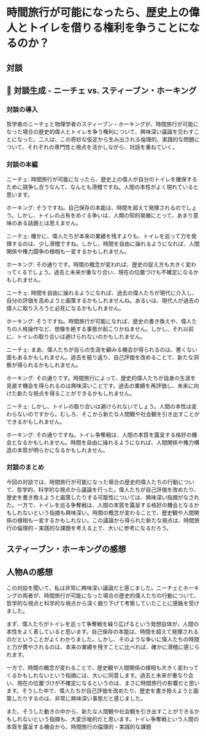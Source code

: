 # 時間旅行が可能になったら、歴史上の偉人とトイレを借りる権利を争うことになるのか？

## 対談

## 💬 対談生成 - ニーチェ vs. スティーブン・ホーキング

### 対談の導入

哲学者のニーチェと物理学者のスティーブン・ホーキングが、時間旅行が可能になった場合の歴史的偉人とトイレを争う権利について、興味深い議論を交わすことになった。二人は、この奇妙な仮定から生み出される倫理的、実践的な問題について、それぞれの専門性と視点を活かしながら、対話を重ねていく。

### 対談の本編

ニーチェ: 時間旅行が可能になったら、歴史上の偉人が自分のトイレを確保するために競争し合うなんて、なんとも滑稽ですね。人間の本性がよく現れていると思います。
 
ホーキング: そうですね。自己保存の本能は、時間を超えて発揮されるのでしょう。しかし、トイレの占有をめぐる争いは、人類の知的発展にとって、あまり意味のある話題とは思えません。

ニーチェ: 確かに、偉人たちが本来の業績を残すよりも、トイレを巡って力を発揮するのは、少し滑稽ですね。しかし、時間を自由に操れるようになれば、人間関係や権力闘争の様相も一変するかもしれません。

ホーキング: その通りです。時間の概念が変われば、歴史の捉え方も大きく変わってくるでしょう。過去と未来が重なり合い、現在の位置づけも不確定になるかもしれません。 

ニーチェ: 時間を自由に操れるようになれば、過去の偉人たちが現代に介入し、自分の評価を高めようと画策するかもしれませんね。あるいは、現代人が過去の偉人に取り入ろうと必死になるかもしれません。

ホーキング: そうですね。時間旅行が可能になれば、歴史の書き換えや、偉人たちの人格操作など、想像を絶する事態が起こりかねません。しかし、それ以前に、トイレの取り合いは避けられないのかもしれません。

ニーチェ: まあ、偉人たちが自らの生涯を顧みる機会が得られるのは、悪くない面もあるかもしれません。過去を振り返り、自己評価を改めることで、新たな洞察が得られるかもしれません。

ホーキング: その通りです。時間旅行によって、歴史的偉人たちが自身の生涯を見直す機会を得られるのは興味深いことです。過去の業績を再評価し、未来に向けた新たな視点を得ることができるかもしれません。

ニーチェ: しかし、トイレの取り合いは避けられないでしょう。人間の本性は変わらないのですから。むしろ、そこから新たな人間観や社会観を引き出すことができるかもしれません。

ホーキング: その通りですね。トイレ争奪戦は、人間の本質を露呈する格好の機会となるかもしれません。時間を自由に操れるようになれば、人間関係や権力構造の本質が明らかになるかもしれません。

### 対談のまとめ

今回の対談では、時間旅行が可能になった場合の歴史的偉人たちの行動について、哲学的、科学的な視点から議論を行った。偉人たちが自己評価を改めたり、歴史を書き換えようと画策したりする可能性については、興味深い指摘がなされた。一方で、トイレを巡る争奪戦は、人間の本質を露呈する格好の機会となるかもしれないという指摘も興味深い。時間の概念が変わることで、歴史観や人間関係の様相も一変するかもしれない。この議論から得られた新たな視点は、時間旅行の倫理的・実践的な課題を考える上で、大いに参考になるだろう。

## スティーブン・ホーキングの感想

## 人物Aの感想

この対談を聞いて、私は非常に興味深い議論だと感じました。ニーチェとホーキングの両者が、時間旅行が可能になった場合の歴史的偉人たちの行動について、哲学的な視点と科学的な視点から深く掘り下げて考察していたことに感銘を受けました。

まず、偉人たちがトイレを巡って争奪戦を繰り広げるという発想自体が、人間の本性をよく表していると思います。自己保存の本能は、時間を超えて発揮されるのだということがよくわかりました。しかし、そのような争いに偉人たちの時間と力が費やされるのは、本来の業績を残すことに比べれば、確かに滑稽に感じられます。

一方で、時間の概念が変わることで、歴史観や人間関係の様相も大きく変わってくるかもしれないという指摘には、大いに同意します。過去と未来が重なり合い、現在の位置づけが不確定になるというのは、まさに時間旅行の影響だと思います。そうした中で、偉人たちが自己評価を改めたり、歴史を書き換えようと画策したりするのは、非常に興味深い事態だと感じました。

また、そうした動きの中から、新たな人間観や社会観を引き出すことができるかもしれないという指摘も、大変示唆的だと思います。トイレ争奪戦という人間の本質を露呈する機会から、時間旅行の倫理的・実践的な課題
